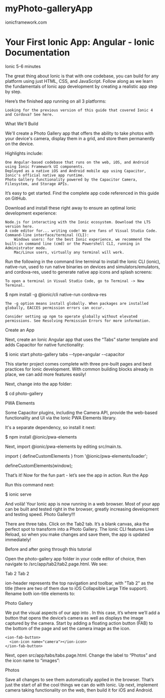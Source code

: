 # myPhoto-galleryApp
    
ionicframework.com

# Your First Ionic App: Angular - Ionic Documentation
Ionic
5-6 minutes

The great thing about Ionic is that with one codebase, you can build for any platform using just HTML, CSS, and JavaScript. Follow along as we learn the fundamentals of Ionic app development by creating a realistic app step by step.

Here’s the finished app running on all 3 platforms:

    Looking for the previous version of this guide that covered Ionic 4 and Cordova? See here.

What We'll Build

We'll create a Photo Gallery app that offers the ability to take photos with your device's camera, display them in a grid, and store them permanently on the device.

Highlights include:

    One Angular-based codebase that runs on the web, iOS, and Android using Ionic Framework UI components.
    Deployed as a native iOS and Android mobile app using Capacitor, Ionic's official native app runtime.
    Photo Gallery functionality powered by the Capacitor Camera, Filesystem, and Storage APIs.

It’s easy to get started. Find the complete app code referenced in this guide on GitHub.

Download and install these right away to ensure an optimal Ionic development experience:

    Node.js for interacting with the Ionic ecosystem. Download the LTS version here.
    A code editor for... writing code! We are fans of Visual Studio Code.
    Command-line interface/terminal (CLI):
        Windows users: for the best Ionic experience, we recommend the built-in command line (cmd) or the Powershell CLI, running in Administrator mode.
        Mac/Linux users, virtually any terminal will work.

Run the following in the command line terminal to install the Ionic CLI (ionic), native-run, used to run native binaries on devices and simulators/emulators, and cordova-res, used to generate native app icons and splash screens:

    To open a terminal in Visual Studio Code, go to Terminal -> New Terminal.

$ npm install -g @ionic/cli native-run cordova-res

    The -g option means install globally. When packages are installed globally, EACCES permission errors can occur.

    Consider setting up npm to operate globally without elevated permissions. See Resolving Permission Errors for more information.

Create an App

Next, create an Ionic Angular app that uses the “Tabs” starter template and adds Capacitor for native functionality:

$ ionic start photo-gallery tabs --type=angular --capacitor

This starter project comes complete with three pre-built pages and best practices for Ionic development. With common building blocks already in place, we can add more features easily!

Next, change into the app folder:

$ cd photo-gallery

PWA Elements

Some Capacitor plugins, including the Camera API, provide the web-based functionality and UI via the Ionic PWA Elements library.

It's a separate dependency, so install it next:

$ npm install @ionic/pwa-elements

Next, import @ionic/pwa-elements by editing src/main.ts.

import { defineCustomElements } from '@ionic/pwa-elements/loader';


defineCustomElements(window);

That’s it! Now for the fun part - let’s see the app in action.
Run the App

Run this command next:

$ ionic serve

And voilà! Your Ionic app is now running in a web browser. Most of your app can be built and tested right in the browser, greatly increasing development and testing speed.
Photo Gallery!!!

There are three tabs. Click on the Tab2 tab. It’s a blank canvas, aka the perfect spot to transform into a Photo Gallery. The Ionic CLI features Live Reload, so when you make changes and save them, the app is updated immediately!

Before and after going through this tutorial

Open the photo-gallery app folder in your code editor of choice, then navigate to /src/app/tab2/tab2.page.html. We see:

<ion-header>
  <ion-toolbar>
    <ion-title>Tab 2</ion-title>
  </ion-toolbar>
</ion-header>

<ion-content>
  <ion-header collapse="condense">
    <ion-toolbar>
      <ion-title size="large">Tab 2</ion-title>
    </ion-toolbar>
  </ion-header>
</ion-content>

ion-header represents the top navigation and toolbar, with "Tab 2" as the title (there are two of them due to iOS Collapsible Large Title support). Rename both ion-title elements to:

<ion-title>Photo Gallery</ion-title>

We put the visual aspects of our app into <ion-content>. In this case, it’s where we’ll add a button that opens the device’s camera as well as displays the image captured by the camera. Start by adding a floating action button (FAB) to the bottom of the page and set the camera image as the icon.

<ion-content>
<ion-fab vertical="bottom" horizontal="center" slot="fixed">

    <ion-fab-button>
      <ion-icon name="camera"></ion-icon>
    </ion-fab-button>
  </ion-fab>
</ion-content>

Next, open src/app/tabs/tabs.page.html. Change the label to “Photos” and the icon name to “images”:

<ion-tab-button tab="tab2">
  <ion-icon name="images"></ion-icon>
  <ion-label>Photos</ion-label>
</ion-tab-button>

Save all changes to see them automatically applied in the browser. That’s just the start of all the cool things we can do with Ionic. Up next, implement camera taking functionality on the web, then build it for iOS and Android.
